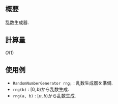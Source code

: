 ## 概要

乱数生成器.

## 計算量

$O(1)$

## 使用例

* `RandomNumberGenerator rng;` : 乱数生成器を準備.
* `rng(b)` : $[0, b)$から乱数生成.
* `rng(a, b)` : $[a, b)$から乱数生成.
